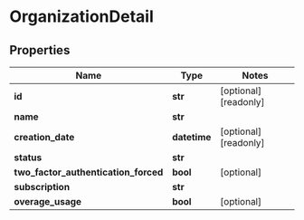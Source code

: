 # OrganizationDetail

## Properties
Name | Type | Notes
------------ | ------------- | -------------
**id** | **str** | [optional] [readonly]
**name** | **str** |
**creation_date** | **datetime** | [optional] [readonly]
**status** | **str** |
**two_factor_authentication_forced** | **bool** | [optional]
**subscription** | **str** |
**overage_usage** | **bool** | [optional]


